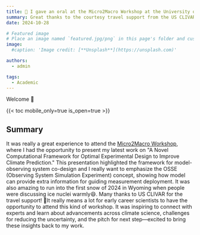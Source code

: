 ```yaml
---
title: 🎉 I gave an oral at the Micro2Macro Workshop at the University of Wyoming in Laramie from October 28-30
summary: Great thanks to the courtesy travel support from the US CLIVAR!
date: 2024-10-28

# Featured image
# Place an image named `featured.jpg/png` in this page's folder and customize its options here.
image:
  #caption: 'Image credit: [**Unsplash**](https://unsplash.com)'

authors:
  - admin

tags:
  - Academic
---
```


Welcome 👋

{{< toc mobile_only=true is_open=true >}}

## Summary
It was really a great experience to attend the [Micro2Macro Workshop](https://usclivar.org/meetings/micro2macro), where I had the opportunity to present my latest work on "A Novel Computational Framework for Optimal Experimental Design to Improve Climate Prediction." This presentation highlighted the framework for model-observing system co-design and I really want to emphasize the OSSE (Observing System Simulation Experiment) concept, showing how model can provide extra information for guiding measurement deployment. It was also amazing to run into the first snow of 2024 in Wyoming when people were discussing ice nuclei warmly😄.
Many thanks to US CLIVAR for the travel support! 💐It really means a lot for early career scientists to have the opportunity to attend this kind of workshop. It was inspiring to connect with experts and learn about advancements across climate science, challenges for reducing the uncertainty, and the pitch for next step—excited to bring these insights back to my work. 
